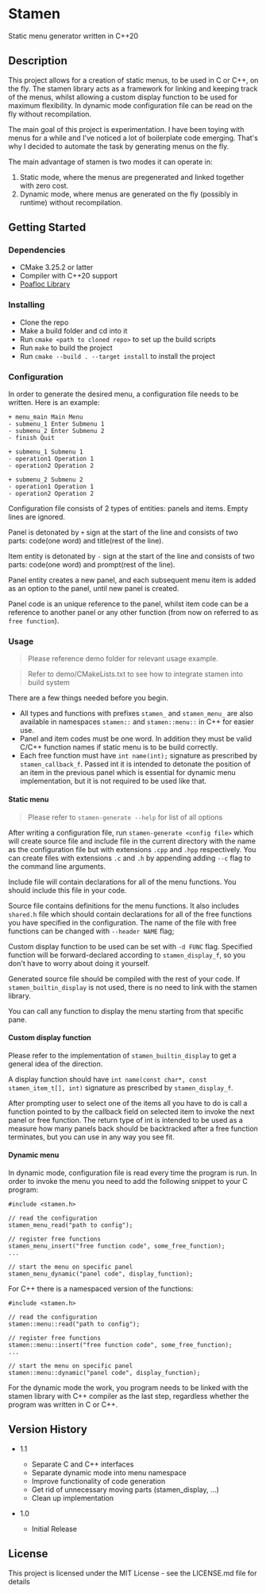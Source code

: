 # Stamen

Static menu generator written in C++20


## Description

This project allows for a creation of static menus, to be used in C or C++, on
the fly. The stamen library acts as a framework for linking and keeping track
of the menus, whilst allowing a custom display function to be used for maximum
flexibility. In dynamic mode configuration file can be read on the fly without
recompilation.

The main goal of this project is experimentation. I have been toying with menus
for a while and I've noticed a lot of boilerplate code emerging.  That's why I
decided to automate the task by generating menus on the fly.

The main advantage of stamen is two modes it can operate in:
1) Static mode, where the menus are pregenerated and linked together with zero cost.
2) Dynamic mode, where menus are generated on the fly (possibly in runtime) without recompilation.


## Getting Started

### Dependencies

* CMake 3.25.2 or latter
* Compiler with C++20 support
* [Poafloc Library](https://github.com/DimitrijeDobrota/poafloc)


### Installing

* Clone the repo
* Make a build folder and cd into it
* Run `cmake <path to cloned repo>` to set up the build scripts
* Run `make` to build the project
* Run `cmake --build . --target install` to install the project


### Configuration

In order to generate the desired menu, a configuration file needs to be
written. Here is an example:
```
+ menu_main Main Menu
- submenu_1 Enter Submenu 1
- submenu_2 Enter Submenu 2
- finish Quit

+ submenu_1 Submenu 1
- operation1 Operation 1
- operation2 Operation 2

+ submenu_2 Submenu 2
- operation1 Operation 1
- operation2 Operation 2
```

Configuration file consists of 2 types of entities: panels and items. Empty
lines are ignored.

Panel is detonated by `+` sign at the start of the line and consists of two
parts: code(one word) and title(rest of the line).

Item entity is detonated by `-` sign at the start of the line and consists of
two parts: code(one word) and prompt(rest of the line).

Panel entity creates a new panel, and each subsequent menu item is added as an
option to the panel, until new panel is created.

Panel code is an unique reference to the panel, whilst item code can be a
reference to another panel or any other function (from now on referred to as
`free function`).


### Usage

> Please reference demo folder for relevant usage example.

> Refer to demo/CMakeLists.txt to see how to integrate stamen into build system

There are a few things needed before you begin.

* All types and functions with prefixes `stamen_` and `stamen_menu_` are also
available in namespaces `stamen::` and `stamen::menu::` in C++ for easier use.
* Panel and item codes must be one word. In addition they must be valid C/C++
function names if static menu is to be build correctly.
* Each free function must have `int name(int);` signature as prescribed by
`stamen_callback_f`. Passed int it is intended to detonate the position of an
item in the previous panel which is essential for dynamic menu implementation,
but it is not required to be used like that.


#### Static menu

> Please refer to `stamen-generate --help` for list of all options

After writing a configuration file, run `stamen-generate <config file>` which
will create source file and include file in the current directory with the name
as the configuration file but with extensions `.cpp` and `.hpp` respectively.
You can create  files with extensions `.c` and `.h` by appending adding `--c`
flag to the command line arguments.

Include file will contain declarations for all of the menu functions. You
should include this file in your code.

Source file contains definitions for the menu functions. It also includes
`shared.h` file which should contain declarations for all of the free functions
you have specified in the configuration. The name of the file with free functions
can be changed with `--header NAME` flag;

Custom display function to be used can be set with `-d FUNC` flag. Specified
function will be forward-declared according to `stamen_display_f`, so you
don't have to worry about doing it yourself.

Generated source file should be compiled with the rest of your code. If 
`stamen_builtin_display` is not used, there is no need to link with the stamen library.

You can call any function to display the menu starting from that specific pane.


#### Custom display function

Please refer to the implementation of `stamen_builtin_display` to get a general
idea of the direction.

A display function should have `int name(const char*, const stamen_item_t[], int)`
signature as prescribed by `stamen_display_f`.

After prompting user to select one of the items all you have to do is call a
function pointed to by the callback field on selected item to invoke the next
panel or free function. The return type of int is intended to be used as a
measure how many panels back should be backtracked after a free function
terminates, but you can use in any way you see fit.


#### Dynamic menu

In dynamic mode, configuration file is read every time the program is run. In
order to invoke the menu you need to add the following snippet to your C
program:

```
#include <stamen.h>

// read the configuration
stamen_menu_read("path to config");

// register free functions
stamen_menu_insert("free function code", some_free_function);
...

// start the menu on specific panel
stamen_menu_dynamic("panel code", display_function);
```

For C++ there is a namespaced version of the functions:
```
#include <stamen.h>

// read the configuration
stamen::menu::read("path to config");

// register free functions
stamen::menu::insert("free function code", some_free_function);
...

// start the menu on specific panel
stamen::menu::dynamic("panel code", display_function);
```

For the dynamic mode the work, you program needs to be linked with the stamen
library with C++ compiler as the last step, regardless whether the program was
written in C or C++.


## Version History

- 1.1
    * Separate C and C++ interfaces
    * Separate dynamic mode into menu namespace
    * Improve functionality of code generation
    * Get rid of unnecessary moving parts (stamen_display, ...)
    * Clean up implementation

- 1.0
    * Initial Release


## License

This project is licensed under the MIT License - see the LICENSE.md file for details

